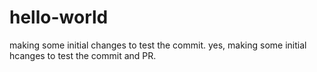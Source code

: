# hello-world
making some initial changes to test the commit.
yes, making some initial hcanges to test the commit and PR.
